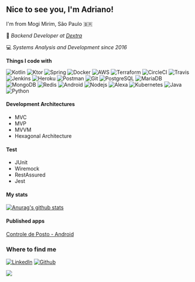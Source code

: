 ## Nice to see you, I'm Adriano!

I'm from Mogi Mirim, São Paulo :brazil:

:office: <i>Backend Developer at [Dextra](https://www.dextra.com.br/)</i>

:computer: <i>Systems Analysis and Development since 2016</i>

<b>Things I code with</b>
<p>
<img alt="Kotlin" src="https://img.shields.io/badge/-Kotlin-orange?style=flat-square&logo=Kotlin&logoColor=white" />
<img alt="Ktor" src="https://img.shields.io/badge/-Ktor-orange?style=flat-square&logo=Kotlin&logoColor=white" />
<img alt="Spring" src="https://img.shields.io/badge/-Spring-13aa52?style=flat-square&logo=Spring&logoColor=white" />
<img alt="Docker" src="https://img.shields.io/badge/-Docker-46a2f1?style=flat-square&logo=docker&logoColor=white" />
<img alt="AWS" src="https://img.shields.io/badge/-AWS-yellow?style=flat-square&logo=amazon&logoColor=white" />  
<img alt="Terraform" src="https://img.shields.io/badge/-Terraform-blueviolet?style=flat-square&logo=Terraform&logoColor=white" />
<img alt="CircleCI" src="https://img.shields.io/badge/-CircleCI-black?style=flat-square&logo=CircleCI&logoColor=white" />  
<img alt="Travis" src="https://img.shields.io/badge/-Travis-yellow?style=flat-square&logo=Travis&logoColor=white" />
<img alt="Jenkins" src="https://img.shields.io/badge/-Jenkins-lightgrey?style=flat-square&logo=Jenkins&logoColor=black" />
<img alt="Heroku" src="https://img.shields.io/badge/-Heroku-430098?style=flat-square&logo=heroku&logoColor=white" />
<img alt="Postman" src="https://img.shields.io/badge/-Postman-orange?style=flat-square&logo=Postman&logoColor=white" />
<img alt="Git" src="https://img.shields.io/badge/-Git-F05032?style=flat-square&logo=git&logoColor=white" />
<img alt="PostgreSQL" src="https://img.shields.io/badge/-PostgreSQL-informational?style=flat-square&logo=PostgreSQL&logoColor=white" />
<img alt="MariaDB" src="https://img.shields.io/badge/-MariaDB-654321?style=flat-square&logo=MariaDB&logoColor=white" />
<img alt="MongoDB" src="https://img.shields.io/badge/-MongoDB-13aa52?style=flat-square&logo=mongodb&logoColor=white" />
<img alt="Redis" src="https://img.shields.io/badge/-Redis-red?style=flat-square&logo=redis&logoColor=white" />  
<img alt="Android" src="https://img.shields.io/badge/-Android-brigthgreen?style=flat-square&logo=Android&logoColor=white" />
<img alt="Nodejs" src="https://img.shields.io/badge/-Nodejs-43853d?style=flat-square&logo=Node.js&logoColor=white" />
<img alt="Alexa" src="https://img.shields.io/badge/-Alexa-9cf?style=flat-square&logo=amazon-alexa&logoColor=white" />
<img alt="Kubernetes" src="https://img.shields.io/badge/-Kubernetes-blue?style=flat-square&logo=Kubernetes&logoColor=white" />
<img alt="Java" src="https://img.shields.io/badge/-Java-red?style=flat-square&logo=Java&logoColor=white" />
<img alt="Python" src="https://img.shields.io/badge/-Python-informational?style=flat-square&logo=Python&logoColor=white" />
</p>

#### Development Architectures

- MVC
- MVP
- MVVM
- Hexagonal Architecture

#### Test

- JUnit
- Wiremock
- RestAssured
- Jest

#### My stats

[![Anurag's github stats](https://github-readme-stats.vercel.app/api?username=dritoferro&show_icons=true&theme=highcontrast)](https://github.com/anuraghazra/github-readme-stats)

#### Published apps

[Controle de Posto - Android](https://play.google.com/store/apps/details?id=tagliaferro.adriano.projetoposto&hl=pt_BR&gl=US)

### Where to find me

<p>
<a href="https://www.linkedin.com/in/adrianotagliaferro" target="_blank"><img alt="LinkedIn" src="https://img.shields.io/badge/linkedin-%230077B5.svg?&style=for-the-badge&logo=linkedin&logoColor=white" /></a>
<a href="https://github.com/dritoferro" target="_blank"><img alt="Github" src="https://img.shields.io/badge/GitHub-%2312100E.svg?&style=for-the-badge&logo=Github&logoColor=white" /></a>
</p>

![](https://visitor-badge.glitch.me/badge?page_id=dritoferro.personal.page.github)
